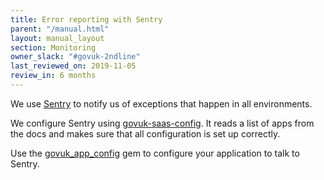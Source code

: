 ```yaml
---
title: Error reporting with Sentry
parent: "/manual.html"
layout: manual_layout
section: Monitoring
owner_slack: "#govuk-2ndline"
last_reviewed_on: 2019-11-05
review_in: 6 months
---
```


We use [Sentry][] to notify us of exceptions that happen in all environments.

We configure Sentry using [govuk-saas-config][]. It reads a list of apps from the docs and makes sure that all configuration is set up correctly.

Use the [govuk_app_config][] gem to configure your application to talk to Sentry.

[Sentry]: https://sentry.io/govuk
[govuk-saas-config]: https://github.com/alphagov/govuk-saas-config
[govuk_app_config]: https://github.com/alphagov/govuk_app_config
